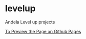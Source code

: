 # levelup
Andela Level up projects

[To Preview the Page on Github Pages](https://jeanjoe.github.io/levelup/)